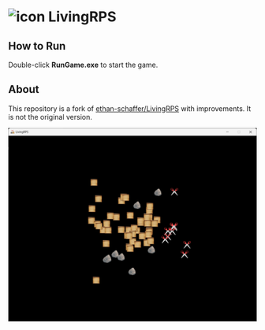 # ![icon](icon.ico) LivingRPS  

## How to Run  
Double-click **RunGame.exe** to start the game.  

## About  
This repository is a fork of [ethan-schaffer/LivingRPS](https://github.com/ethan-schaffer/LivingRPS) with improvements. It is not the original version.  

![Demo](demo.png)  
